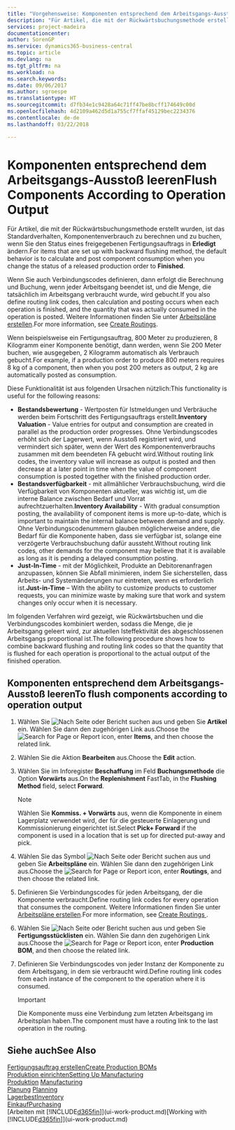 ```yaml
---
title: "Vorgehensweise: Komponenten entsprechend dem Arbeitsgangs-Ausstoß leeren | Microsoft Docs"
description: "Für Artikel, die mit der Rückwärtsbuchungsmethode erstellt wurden, ist das Standardverhalten, Komponentenverbrauch zu berechnen und zu buchen, wenn Sie den Status eines freigegebenen Fertigungsauftrags in **Erledigt** ändern. Weitere Informationen finden Sie unter Entnahmemethoden."
services: project-madeira
documentationcenter: 
author: SorenGP
ms.service: dynamics365-business-central
ms.topic: article
ms.devlang: na
ms.tgt_pltfrm: na
ms.workload: na
ms.search.keywords: 
ms.date: 09/06/2017
ms.author: sgroespe
ms.translationtype: HT
ms.sourcegitcommit: d7fb34e1c9428a64c71ff47be8bcff174649c00d
ms.openlocfilehash: 4d2109a462d5d1a755cf7ffaf45129bec2234376
ms.contentlocale: de-de
ms.lasthandoff: 03/22/2018

---
```

# <a name="flush-components-according-to-operation-output"></a><span data-ttu-id="5147b-104">Komponenten entsprechend dem Arbeitsgangs-Ausstoß leeren</span><span class="sxs-lookup"><span data-stu-id="5147b-104">Flush Components According to Operation Output</span></span>
<span data-ttu-id="5147b-105">Für Artikel, die mit der Rückwärtsbuchungsmethode erstellt wurden, ist das Standardverhalten, Komponentenverbrauch zu berechnen und zu buchen, wenn Sie den Status eines freigegebenen Fertigungsauftrags in **Erledigt** ändern.</span><span class="sxs-lookup"><span data-stu-id="5147b-105">For items that are set up with backward flushing method, the default behavior is to calculate and post component consumption when you change the status of a released production order to **Finished**.</span></span>  

<span data-ttu-id="5147b-106">Wenn Sie auch Verbindungscodes definieren, dann erfolgt die Berechnung und Buchung, wenn jeder Arbeitsgang beendet ist, und die Menge, die tatsächlich im Arbeitsgang verbraucht wurde, wird gebucht.</span><span class="sxs-lookup"><span data-stu-id="5147b-106">If you also define routing link codes, then calculation and posting occurs when each operation is finished, and the quantity that was actually consumed in the operation is posted.</span></span> <span data-ttu-id="5147b-107">Weitere Informationen finden Sie unter [Arbeitspläne erstellen](production-how-to-create-routings.md).</span><span class="sxs-lookup"><span data-stu-id="5147b-107">For more information, see [Create Routings](production-how-to-create-routings.md).</span></span>  

<span data-ttu-id="5147b-108">Wenn beispielsweise ein Fertigungsauftrag, 800 Meter zu produzieren, 8 Kilogramm einer Komponente benötigt, dann werden, wenn Sie 200 Meter buchen, wie ausgegeben, 2 Kilogramm automatisch als Verbrauch gebucht.</span><span class="sxs-lookup"><span data-stu-id="5147b-108">For example, if a production order to produce 800 meters requires 8 kg of a component, then when you post 200 meters as output, 2 kg are automatically posted as consumption.</span></span>  

<span data-ttu-id="5147b-109">Diese Funktionalität ist aus folgenden Ursachen nützlich:</span><span class="sxs-lookup"><span data-stu-id="5147b-109">This functionality is useful for the following reasons:</span></span>  

-   <span data-ttu-id="5147b-110">**Bestandsbewertung** - Wertposten für Istmeldungen und Verbräuche werden beim Fortschritt des Fertigungsauftrags erstellt.</span><span class="sxs-lookup"><span data-stu-id="5147b-110">**Inventory Valuation** - Value entries for output and consumption are created in parallel as the production order progresses.</span></span> <span data-ttu-id="5147b-111">Ohne Verbindungscodes erhöht sich der Lagerwert, wenn Ausstoß registriert wird, und vermindert sich später, wenn der Wert des Komponentenverbrauchs zusammen mit dem beendeten FA gebucht wird.</span><span class="sxs-lookup"><span data-stu-id="5147b-111">Without routing link codes, the inventory value will increase as output is posted and then decrease at a later point in time when the value of component consumption is posted together with the finished production order.</span></span>  
-   <span data-ttu-id="5147b-112">**Bestandsverfügbarkeit** - mit allmählicher Verbrauchsbuchung, wird die Verfügbarkeit von Komponenten aktueller, was wichtig ist, um die interne Balance zwischen Bedarf und Vorrat aufrechtzuerhalten.</span><span class="sxs-lookup"><span data-stu-id="5147b-112">**Inventory Availability** - With gradual consumption posting, the availability of component items is more up-to-date, which is important to maintain the internal balance between demand and supply.</span></span> <span data-ttu-id="5147b-113">Ohne Verbindungscodenummern glauben möglicherweise andere, die Bedarf für die Komponente haben, dass sie verfügbar ist, solange eine verzögerte Verbrauchsbuchung dafür aussteht.</span><span class="sxs-lookup"><span data-stu-id="5147b-113">Without routing link codes, other demands for the component may believe that it is available as long as it is pending a delayed consumption posting.</span></span>  
-   <span data-ttu-id="5147b-114">**Just-In-Time** - mit der Möglichkeit, Produkte an Debitorenanfragen anzupassen, können Sie Abfall minimieren, indem Sie sicherstellen, dass Arbeits- und Systemänderungen nur eintreten, wenn es erforderlich ist.</span><span class="sxs-lookup"><span data-stu-id="5147b-114">**Just-in-Time** – With the ability to customize products to customer requests, you can minimize waste by making sure that work and system changes only occur when it is necessary.</span></span>  

<span data-ttu-id="5147b-115">Im folgenden Verfahren wird gezeigt, wie Rückwärtsbuchen und die Verbindungscodes kombiniert werden, sodass die Menge, die je Arbeitsgang geleert wird, zur aktuellen Isteffektivität des abgeschlossenen Arbeitsgangs proportional ist.</span><span class="sxs-lookup"><span data-stu-id="5147b-115">The following procedure shows how to combine backward flushing and routing link codes so that the quantity that is flushed for each operation is proportional to the actual output of the finished operation.</span></span>  

## <a name="to-flush-components-according-to-operation-output"></a><span data-ttu-id="5147b-116">Komponenten entsprechend dem Arbeitsgangs-Ausstoß leeren</span><span class="sxs-lookup"><span data-stu-id="5147b-116">To flush components according to operation output</span></span>  
1.  <span data-ttu-id="5147b-117">Wählen Sie ![Nach Seite oder Bericht suchen](media/ui-search/search_small.png "Symbol nach Seite oder Bericht suchen") aus und geben Sie **Artikel** ein. Wählen Sie dann den zugehörigen Link aus.</span><span class="sxs-lookup"><span data-stu-id="5147b-117">Choose the ![Search for Page or Report](media/ui-search/search_small.png "Search for Page or Report icon") icon, enter **Items**, and then choose the related link.</span></span>  
2.  <span data-ttu-id="5147b-118">Wählen Sie die Aktion **Bearbeiten** aus.</span><span class="sxs-lookup"><span data-stu-id="5147b-118">Choose the **Edit** action.</span></span>  
3.  <span data-ttu-id="5147b-119">Wählen Sie im Inforegister **Beschaffung** im Feld **Buchungsmethode** die Option **Vorwärts** aus.</span><span class="sxs-lookup"><span data-stu-id="5147b-119">On the **Replenishment** FastTab, in the **Flushing Method** field, select **Forward**.</span></span>  

    > [!NOTE]  
    >  <span data-ttu-id="5147b-120">Wählen Sie **Kommiss. + Vorwärts** aus, wenn die Komponente in einem Lagerplatz verwendet wird, der für die gesteuerte Einlagerung und Kommissionierung eingerichtet ist.</span><span class="sxs-lookup"><span data-stu-id="5147b-120">Select **Pick+ Forward** if the component is used in a location that is set up for directed put-away and pick.</span></span>  

4.  <span data-ttu-id="5147b-121">Wählen Sie das Symbol ![Nach Seite oder Bericht suchen](media/ui-search/search_small.png "Nach Seite oder Bericht suchen") aus und geben Sie **Arbeitspläne** ein. Wählen Sie dann den zugehörigen Link aus.</span><span class="sxs-lookup"><span data-stu-id="5147b-121">Choose the ![Search for Page or Report](media/ui-search/search_small.png "Search for Page or Report icon") icon, enter **Routings**, and then choose the related link.</span></span>  
5.  <span data-ttu-id="5147b-122">Definieren Sie Verbindungscodes für jeden Arbeitsgang, der die Komponente verbraucht.</span><span class="sxs-lookup"><span data-stu-id="5147b-122">Define routing link codes for every operation that consumes the component.</span></span> <span data-ttu-id="5147b-123">Weitere Informationen finden Sie unter [Arbeitspläne erstellen](production-how-to-create-routings.md).</span><span class="sxs-lookup"><span data-stu-id="5147b-123">For more information, see [Create Routings ](production-how-to-create-routings.md).</span></span>  
6.  <span data-ttu-id="5147b-124">Wählen Sie ![Nach Seite oder Bericht suchen](media/ui-search/search_small.png "Nach Seite oder Bericht suchen") aus und geben Sie **Fertigungsstücklisten** ein. Wählen Sie dann den zugehörigen Link aus.</span><span class="sxs-lookup"><span data-stu-id="5147b-124">Choose the ![Search for Page or Report](media/ui-search/search_small.png "Search for Page or Report icon") icon, enter **Production BOM**, and then choose the related link.</span></span>  
7.  <span data-ttu-id="5147b-125">Definieren Sie Verbindungscodes von jeder Instanz der Komponente zu dem Arbeitsgang, in dem sie verbraucht wird.</span><span class="sxs-lookup"><span data-stu-id="5147b-125">Define routing link codes from each instance of the component to the operation where it is consumed.</span></span>

    > [!IMPORTANT]  
    >  <span data-ttu-id="5147b-126">Die Komponente muss eine Verbindung zum letzten Arbeitsgang im Arbeitsplan haben.</span><span class="sxs-lookup"><span data-stu-id="5147b-126">The component must have a routing link to the last operation in the routing.</span></span>  

## <a name="see-also"></a><span data-ttu-id="5147b-127">Siehe auch</span><span class="sxs-lookup"><span data-stu-id="5147b-127">See Also</span></span>  
[<span data-ttu-id="5147b-128">Fertigungsauftrag erstellen</span><span class="sxs-lookup"><span data-stu-id="5147b-128">Create Production BOMs</span></span>](production-how-to-create-production-boms.md)  
[<span data-ttu-id="5147b-129">Produktion einrichten</span><span class="sxs-lookup"><span data-stu-id="5147b-129">Setting Up Manufacturing</span></span>](production-configure-production-processes.md)  
<span data-ttu-id="5147b-130">[Produktion](production-manage-manufacturing.md)  </span><span class="sxs-lookup"><span data-stu-id="5147b-130">[Manufacturing](production-manage-manufacturing.md)  </span></span>  
<span data-ttu-id="5147b-131">[Planung](production-planning.md) </span><span class="sxs-lookup"><span data-stu-id="5147b-131">[Planning](production-planning.md) </span></span>  
[<span data-ttu-id="5147b-132">Lagerbest</span><span class="sxs-lookup"><span data-stu-id="5147b-132">Inventory</span></span>](inventory-manage-inventory.md)  
[<span data-ttu-id="5147b-133">Einkauf</span><span class="sxs-lookup"><span data-stu-id="5147b-133">Purchasing</span></span>](purchasing-manage-purchasing.md)  
<span data-ttu-id="5147b-134">[Arbeiten mit [!INCLUDE[d365fin](includes/d365fin_md.md)]](ui-work-product.md)</span><span class="sxs-lookup"><span data-stu-id="5147b-134">[Working with [!INCLUDE[d365fin](includes/d365fin_md.md)]](ui-work-product.md)</span></span>


